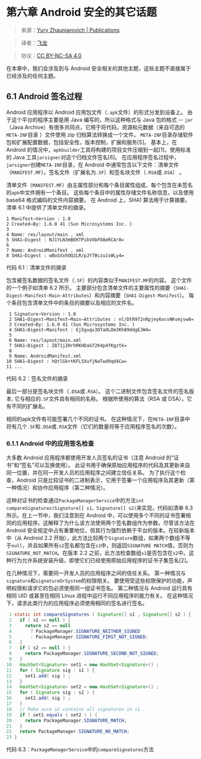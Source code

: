# 第六章 Android 安全的其它话题

> 来源：[Yury Zhauniarovich | Publications](http://www.zhauniarovich.com/pubs.html)

> 译者：[飞龙](https://github.com/)

> 协议：[CC BY-NC-SA 4.0](http://creativecommons.org/licenses/by-nc-sa/4.0/)

在本章中，我们会涉及到与 Android 安全相关的其他主题，这些主题不直接属于已经涉及的任何主题。

## 6.1 Android 签名过程

Android 应用程序以 Android 应用包文件（`.apk`文件）的形式分发到设备上。 由于这个平台的程序主要是用 Java 编写的，所以这种格式与 Java 包的格式 -- `jar`（Java Archive）有很多共同点，它用于将代码，资源和元数据（来自可选的`META-INF`目录 ）文件使用 zip 归档算法转换成一个文件。 `META-INF`目录存储软件包和扩展配置数据，包括安全性，版本控制，扩展和服务[5]。 基本上，在 Android 的情况中，`apkbuilder`工具将构建的项目文件压缩到一起[1]，使用标准的 Java 工具`jarsigner`对这个归档文件签名[6]。 在应用程序签名过程中，`jarsigner`创建`META-INF`目录，在 Android 中通常包含以下文件：清单文件（`MANIFEST.MF`），签名文件（扩展名为`.SF`）和签名块文件（`.RSA`或`.DSA`） 。

清单文件（`MANIFEST.MF`）由主属性部分和每个条目属性组成，每个包含在未签名的`apk`中文件拥有一个条目。 这些每个条目中的属性存储文件名称信息，以及使用 base64 格式编码的文件内容摘要。 在 Android 上，SHA1 算法用于计算摘要。 清单 6.1 中提供了清单文件的摘录。

```
1 Manifest−Version : 1.0 
2 Created−By: 1.6.0 41 (Sun Microsystems Inc. ) 
3 
4 Name: res/layout/main . xml 
5 SHA1−Digest : NJ1YLN3mBEKTPibVXbFO8eRCAr8= 
6 
7 Name: AndroidManifest . xml 
8 SHA1−Digest : wBoSXxhOQ2LR/pJY7Bczu1sWLy4=
```

代码 6.1：清单文件的摘录

包含被签名数据的签名文件（`.SF`）的内容类似于`MANIFEST.MF`的内容。 这个文件的一个例子如清单 6.2 所示。 主要部分包含清单文件的主要属性的摘要（`SHA1-Digest-Manifest-Main-Attributes`）和内容摘要（`SHA1-Digest-Manifest`）。 每个条目包含清单文件中的条目的摘要以及相应的文件名。

```
 1 Signature−Version : 1.0 
 2 SHA1−Digest−Manifest−Main−Attributes : nl/DtR972nRpjey6ocvNKvmjvw8= 
 3 Created−By: 1.6.0 41 (Sun Microsystems Inc. ) 
 4 SHA1−Digest−Manifest : Ej5guqx3DYaOLOm3Kh89ddgEJW4= 
 5 
 6 Name: res/layout/main.xml 
 7 SHA1−Digest : Z871jZHrhRKHDaGf2K4p4fKgztk= 
 8 
 9 Name: AndroidManifest.xml 
10 SHA1−Digest : hQtlGk+tKFLSXufjNaTwd9qd4Cw= 
11 ...
```

代码 6.2：签名文件的摘录

最后一部分是签名块文件（`.DSA`或`.RSA`）。 这个二进制文件包含签名文件的签名版本; 它与相应的`.SF`文件具有相同的名称。 根据所使用的算法（RSA 或 DSA），它有不同的扩展名。 

相同的apk文件有可能签署几个不同的证书。 在这种情况下，在`META-INF`目录中将有几个`.SF`和`.DSA`或`.RSA`文件（它们的数量将等于应用程序签名的次数）。

### 6.1.1 Android 中的应用签名检查

大多数 Android 应用程序都使用开发人员签名的证书（注意 Android 的“证书”和“签名”可以互换使用）。 此证书用于确保原始应用程序的代码及其更新来自同一位置，并在同一开发人员的应用程序之间建立信任关系。 为了执行这个检查，Android 只是比较证书的二进制表示，它用于签署一个应用程序及其更新（第一种情况）和协作应用程序（第二种情况）。

这种对证书的检查通过`PackageManagerService`中的方法`int compareSignatures(Signature[] s1，Signature[] s2)`来实现，代码如清单 6.3 所示。在上一节中，我们注意到在 Android 中，可以使用多个不同的证书签署相同的应用程序。这解释了为什么该方法使用两个签名数组作为参数。尽管该方法在 Android 安全规定中占有重要地位，但其行为强烈依赖于平台的版本。在较新版本中（从 Android 2.2 开始），此方法比较两个`Signature`数组，如果两个数组不等于`null`，并且如果所有`s2`签名都包含在`s1`中，则返回`SIGNATURE MATCH`值，否则为`SIGNATURE_NOT_MATCH`。在版本 2.2 之前，此方法检查数组`s1`是否包含在`s2`中。这种行为允许系统安装升级，即使它们已经使用原始应用程序的证书子集签名[2]。

在几种情况下，需要同一开发人员的应用程序之间的信任关系。 第一种情况与`signature`和`signatureOrSystem`的权限相关。 要使用受这些权限保护的功能，声明权限和请求它的包必须使用同一组证书签名。 第二种情况与 Android 运行具有相同 UID 或甚至在相同 Linux 进程中运行不同应用程序的能力有关。 在这种情况下，请求此类行为的应用程序必须使用相同的签名进行签名。

```java
 1 static int compareSignatures ( Signature[] s1 , Signature[] s2 ) { 
 2   if ( s1 == null ) { 
 3     return s2 == null 
 4       ? PackageManager.SIGNATURE_NEITHER_SIGNED 
 5       : PackageManager.SIGNATURE_FIRST_NOT_SIGNED; 
 6   } 
 7   if ( s2 == null ) { 
 8     return PackageManager.SIGNATURE_SECOND_NOT_SIGNED; 
 9   } 
10   HashSet<Signature> set1 = new HashSet<Signature>() ; 
11   for ( Signature sig : s1 ) { 
12     set1.add( sig ) ; 
13   } 
14   HashSet<Signature> set2 = new HashSet<Signature>() ; 
15   for ( Signature sig : s2 ) { 
16     set2.add( sig ) ; 
17   } 
18   // Make sure s2 contains all signatures in s1 . 
19   if ( set1.equals ( set2 ) ) { 
20     return PackageManager.SIGNATURE_MATCH; 
21   } 
22   return PackageManager.SIGNATURE_NO_MATCH; 
23 }
```

代码 6.3：`PackageManagerService`中的`compareSignatures`方法